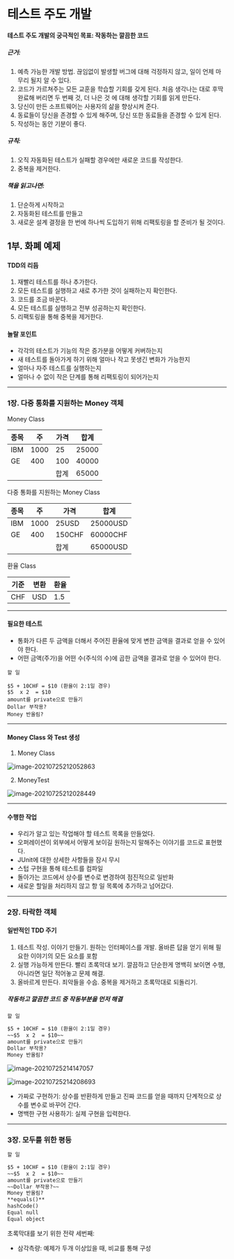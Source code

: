 # 테스트 주도 개발



#### 테스트 주도 개발의 궁극적인 목표: 작동하는 깔끔한 코드

##### 근거:

1. 예측 가능한 개발 방법. 끊임없이 발생할 버그에 대해 걱정하지 않고, 일이 언제 마무리 될지 알 수 있다.
2. 코드가 가르쳐주는 모든 교훈을 학습할 기회를 갖게 된다. 처음 생각나는 대로 후딱 완료해 버리면 두 번째 것, 더 나은 것 에 대해 생각할 기회를 읽게 만든다.
3. 당신이 만든 소프트웨어는 사용자의 삶을 향상시켜 준다.
4. 동료들이 당신을 존경할 수 있게 해주며, 당신 또한 동료들을 존경할 수 있게 된다.
5. 작성하는 동안 기분이 좋다.



##### 규칙:

1. 오직 자동화된 테스트가 실패할 경우에만 새로운 코드를 작성한다.
2. 중복을 제거한다.



##### 책을 읽고나면:

1. 단순하게 시작하고
2. 자동화된 테스트를 만들고
3. 새로운 설계 결정을 한 번에 하나씩 도입하기 위해 리팩토링을 할 준비가 될 것이다.



## 1부. 화폐 예제



#### TDD의 리듬

1. 재빨리 테스트를 하나 추가한다.
2. 모든 테스트를 실행하고 새로 추가한 것이 실패하는지 확인한다.
3. 코드를 조금 바꾼다.
4. 모든 테스트를 실행하고 전부 성공하는지 확인한다.
5. 리팩토링을 통해 중복을 제거한다.



#### 놀랄 포인트

- 각각의 테스트가 기능의 작은 증가분을 어떻게 커버하는지
- 새 테스트를 돌아가게 하기 위해 얼마나 작고 못생긴 변화가 가능한지
- 얼마나 자주 테스트를 실행하는지
- 얼마나 수 없이 작은 단계를 통해 리팩토링이 되어가는지



----------

### 1장. 다중 통화를 지원하는 Money 객체

Money Class

| 종목 | 주   | 가격 | 합계  |
| ---- | ---- | ---- | ----- |
| IBM  | 1000 | 25   | 25000 |
| GE   | 400  | 100  | 40000 |
|      |      | 합계 | 65000 |



다중 통화를 지원하는 Money Class

| 종목 | 주   | 가격   | 합계     |
| ---- | ---- | ------ | -------- |
| IBM  | 1000 | 25USD  | 25000USD |
| GE   | 400  | 150CHF | 60000CHF |
|      |      | 합계   | 65000USD |

환율 Class

| 기준 | 변환 | 환율 |
| ---- | ---- | ---- |
| CHF  | USD  | 1.5  |

-----



#### 필요한 테스트

- 통화가 다른 두 금액을 더해서 주어진 환율에 맞게 변한 금액을 결과로 얻을 수 있어야 한다.
- 어떤 금액(주가)을 어떤 수(주식의 수)에 곱한 금액을 결과로 얻을 수 있어야 한다.

```#### Todo
할 일

$5 + 10CHF = $10 (환율이 2:1일 경우)
$5  x 2  = $10
amount를 private으로 만들기
Dollar 부작용?
Money 반올림?
```



-----

#### Money Class 와 Test 생성

1.  Money Class

![image-20210725212052863](C:\Users\mohai\AppData\Roaming\Typora\typora-user-images\image-20210725212052863.png)



2. MoneyTest

![image-20210725212028449](C:\Users\mohai\AppData\Roaming\Typora\typora-user-images\image-20210725212028449.png)



----

#### 수행한 작업

- 우리가 알고 있는 작업해야 할 테스트 목록을 만들었다.
- 오퍼레이션이 외부에서 어떻게 보이길 원하는지 말해주는 이야기를 코드로 표현했다.
- JUnit에 대한 상세한 사항들을 잠시 무시
- 스텁 구현을 통해 테스트를 컴파일
- 돌아가는 코드에서 상수를 변수로 변경하여 점진적으로 일반화
- 새로운 할일을 처리하지 않고 항 일 목록에 추가하고 넘어갔다.

----

### 2장. 타락한 객체



#### 일반적인 TDD 주기

1. 테스트 작성. 이야기 만들기. 원하는 인터페이스를 개발. 올바른 답을 얻기 위해 필요한 이야기의 모든 요소를 포함
2. 실행 가능하게 만든다. 빨리 초록막대 보기. 깔끔하고 단순한게 명백히 보이면 수행, 아니라면 일단 적어놓고 문제 해결.
3. 올바르게 만든다. 죄악들을 수숩. 중복을 제거하고 초록막대로 되돌리기.

##### 작동하고 깔끔한 코드 중 작동부분을 먼저 해결

```markdown
할 일

$5 + 10CHF = $10 (환율이 2:1일 경우)
~~$5  x 2  = $10~~
amount를 private으로 만들기
Dollar 부작용?
Money 반올림?
```

![image-20210725214147057](C:\Users\mohai\AppData\Roaming\Typora\typora-user-images\image-20210725214147057.png)

![image-20210725214208693](C:\Users\mohai\AppData\Roaming\Typora\typora-user-images\image-20210725214208693.png)



- 가짜로 구현하기: 상수를 반환하게 만들고 진짜 코드를 얻을 때까지 단계적으로 상수를 변수로 바꾸어 간다.
- 명백한 구현 사용하기: 실제 구현을 입력한다.



-----

### 3장. 모두를 위한 평등

```markdown
할 일

$5 + 10CHF = $10 (환율이 2:1일 경우)
~~$5  x 2  = $10~~
amount를 private으로 만들기
~~Dollar 부작용?~~
Money 반올림?
**equals()**
hashCode()
Equal null
Equal object
```



초록막대를 보기 위한 전략 세번째:

- 삼각측량: 예제가 두개 이상있을 때, 비교를 통해 구성



